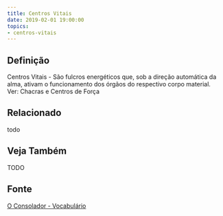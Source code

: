 ```yaml
---
title: Centros Vitais
date: 2019-02-01 19:00:00
topics:
- centros-vitais
---
```


## Definição
Centros Vitais - São fulcros energéticos que, sob a direção automática da alma,
ativam o funcionamento dos órgãos do respectivo corpo material. Ver: Chacras e
Centros de Força

## Relacionado
todo

## Veja Também
TODO

## Fonte
[O Consolador - Vocabulário](http://www.oconsolador.com.br/linkfixo/vocabulario/principal.html)


